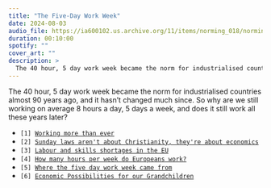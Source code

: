 ```yaml
---
title: "The Five-Day Work Week"
date: 2024-08-03
audio_file: https://ia600102.us.archive.org/11/items/norming_018/norming_018.mp3
duration: 00:10:00
spotify: ""
cover_art: ""
description: >
  The 40 hour, 5 day work week became the norm for industrialised countries almost 90 years ago, and it hasn’t changed much since. So why are we still working on average 8 hours a day, 5 days a week, and does it still work all these years later?
---
```


The 40 hour, 5 day work week became the norm for industrialised countries almost 90 years ago, and it hasn’t changed much since. So why are we still working on average 8 hours a day, 5 days a week, and does it still work all these years later?

<ul class="references">
  <li><code>[1] <a href="https://ourworldindata.org/working-more-than-ever">Working more than ever</a></code></li>
  <li><code>[2] <a href="https://www.washingtonpost.com/news/made-by-history/wp/2018/03/25/sunday-laws-arent-about-christianity-theyre-about-economics/">Sunday laws aren't about Christianity, they're about economics</a></code></li>
  <li><code>[3] <a href="https://commission.europa.eu/news/tackling-labour-and-skills-shortages-eu-2024-03-20_en#:~:text=Labour and skills shortages are,42 occupations which have shortages.">Labour and skills shortages in the EU</a></code></li>
  <li><code>[4] <a href="https://ec.europa.eu/eurostat/web/products-eurostat-news/w/ddn-20240530-1">How many hours per week do Europeans work?</a></code></li>
  <li><code>[5] <a href="https://www.theatlantic.com/business/archive/2014/08/where-the-five-day-workweek-came-from/378870/">Where the five day work week came from</a></code></li>
  <li><code>[6] <a href="http://www.econ.yale.edu/smith/econ116a/keynes1.pdf">Economic Possibilities for our Grandchildren</a></code></li>
</ul>
